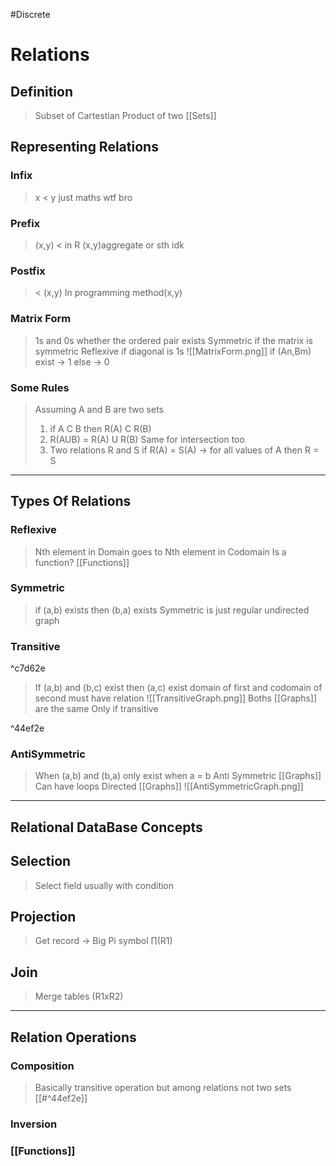#Discrete 
# Relations
## Definition
> Subset of Cartestian Product of two [[Sets]]
## Representing Relations
### Infix
> x < y
> just maths wtf bro
### Prefix
> (x,y) < 
> in R (x,y)aggregate or sth idk
### Postfix
> < (x,y)
> In programming method(x,y)
### Matrix Form
> 1s and 0s whether the ordered pair exists
> Symmetric if the matrix is symmetric
> Reflexive if diagonal is 1s
> ![[MatrixForm.png]]
> if (An,Bm) exist -> 1 
> else -> 0
### Some Rules
> Assuming A and B are two sets
> 1. if A C B then R(A) C R(B)
> 2. R(AUB) = R(A) U R(B) Same for intersection too
> 3. Two relations R and S
>    if R(A) = S(A) -> for all values of A
>    then R = S
----
## Types Of Relations
### Reflexive
> Nth element in Domain goes to Nth element in Codomain
> Is a function? [[Functions]]
### Symmetric
> if (a,b) exists then (b,a) exists
> Symmetric is just regular undirected graph
### Transitive

^c7d62e

> If (a,b) and (b,c) exist then (a,c) exist
> domain of first and codomain of second must have relation
>![[TransitiveGraph.png]] 
>Boths [[Graphs]] are the same
>Only if transitive

^44ef2e

### AntiSymmetric
> When (a,b) and (b,a) only exist when a = b
> Anti Symmetric [[Graphs]]
> Can have loops
> Directed [[Graphs]]
![[AntiSymmetricGraph.png]]
----
## Relational DataBase Concepts
## Selection
>Select field usually with condition
## Projection
>Get record -> Big Pi symbol
>∏(R1)  
## Join
>Merge tables (R1xR2)
----
## Relation Operations
### Composition
>Basically transitive operation but among relations not two sets [[#^44ef2e]]
### Inversion
### [[Functions]]
